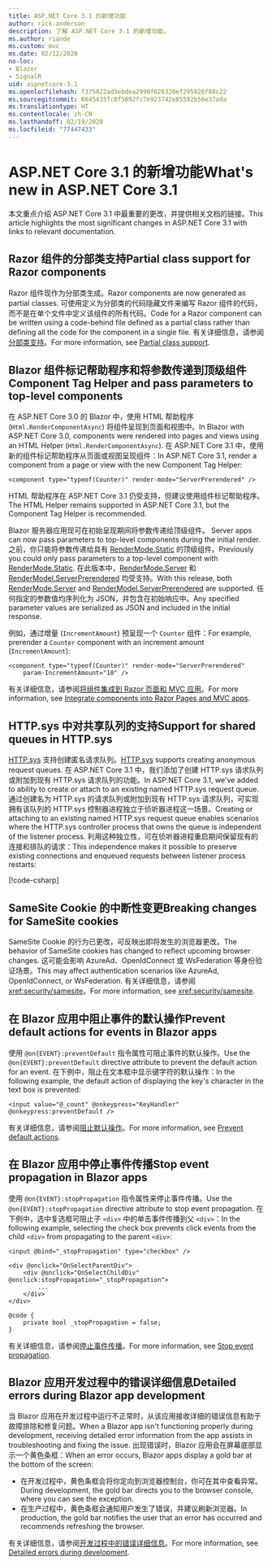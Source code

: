 ```yaml
---
title: ASP.NET Core 3.1 的新增功能
author: rick-anderson
description: 了解 ASP.NET Core 3.1 的新增功能。
ms.author: riande
ms.custom: mvc
ms.date: 02/12/2020
no-loc:
- Blazor
- SignalR
uid: aspnetcore-3.1
ms.openlocfilehash: f375022ad3ebdea2990f626320ef295926f88c22
ms.sourcegitcommit: 6645435fc8f5092fc7e923742e85592b56e37ada
ms.translationtype: HT
ms.contentlocale: zh-CN
ms.lasthandoff: 02/19/2020
ms.locfileid: "77447433"
---
```

# <a name="whats-new-in-aspnet-core-31"></a><span data-ttu-id="e99b5-103">ASP.NET Core 3.1 的新增功能</span><span class="sxs-lookup"><span data-stu-id="e99b5-103">What's new in ASP.NET Core 3.1</span></span>

<span data-ttu-id="e99b5-104">本文重点介绍 ASP.NET Core 3.1 中最重要的更改，并提供相关文档的链接。</span><span class="sxs-lookup"><span data-stu-id="e99b5-104">This article highlights the most significant changes in ASP.NET Core 3.1 with links to relevant documentation.</span></span>

## <a name="partial-class-support-for-razor-components"></a><span data-ttu-id="e99b5-105">Razor 组件的分部类支持</span><span class="sxs-lookup"><span data-stu-id="e99b5-105">Partial class support for Razor components</span></span>

<span data-ttu-id="e99b5-106">Razor 组件现作为分部类生成。</span><span class="sxs-lookup"><span data-stu-id="e99b5-106">Razor components are now generated as partial classes.</span></span> <span data-ttu-id="e99b5-107">可使用定义为分部类的代码隐藏文件来编写 Razor 组件的代码，而不是在单个文件中定义该组件的所有代码。</span><span class="sxs-lookup"><span data-stu-id="e99b5-107">Code for a Razor component can be written using a code-behind file defined as a partial class rather than defining all the code for the component in a single file.</span></span> <span data-ttu-id="e99b5-108">有关详细信息，请参阅[分部类支持](xref:blazor/components#partial-class-support)。</span><span class="sxs-lookup"><span data-stu-id="e99b5-108">For more information, see [Partial class support](xref:blazor/components#partial-class-support).</span></span>

## <a name="opno-locblazor-component-tag-helper-and-pass-parameters-to-top-level-components"></a>Blazor<span data-ttu-id="e99b5-109"> 组件标记帮助程序和将参数传递到顶级组件</span><span class="sxs-lookup"><span data-stu-id="e99b5-109"> Component Tag Helper and pass parameters to top-level components</span></span>

<span data-ttu-id="e99b5-110">在 ASP.NET Core 3.0 的 Blazor 中，使用 HTML 帮助程序 (`Html.RenderComponentAsync`) 将组件呈现到页面和视图中。</span><span class="sxs-lookup"><span data-stu-id="e99b5-110">In Blazor with ASP.NET Core 3.0, components were rendered into pages and views using an HTML Helper (`Html.RenderComponentAsync`).</span></span> <span data-ttu-id="e99b5-111">在 ASP.NET Core 3.1 中，使用新的组件标记帮助程序从页面或视图呈现组件：</span><span class="sxs-lookup"><span data-stu-id="e99b5-111">In ASP.NET Core 3.1, render a component from a page or view with the new Component Tag Helper:</span></span>

```cshtml
<component type="typeof(Counter)" render-mode="ServerPrerendered" />
```

<span data-ttu-id="e99b5-112">HTML 帮助程序在 ASP.NET Core 3.1 仍受支持，但建议使用组件标记帮助程序。</span><span class="sxs-lookup"><span data-stu-id="e99b5-112">The HTML Helper remains supported in ASP.NET Core 3.1, but the Component Tag Helper is recommended.</span></span>

Blazor<span data-ttu-id="e99b5-113"> 服务器应用现可在初始呈现期间将参数传递给顶级组件。</span><span class="sxs-lookup"><span data-stu-id="e99b5-113"> Server apps can now pass parameters to top-level components during the initial render.</span></span> <span data-ttu-id="e99b5-114">之前，你只能将参数传递给具有 [RenderMode.Static](xref:Microsoft.AspNetCore.Mvc.Rendering.RenderMode.Static) 的顶级组件。</span><span class="sxs-lookup"><span data-stu-id="e99b5-114">Previously you could only pass parameters to a top-level component with [RenderMode.Static](xref:Microsoft.AspNetCore.Mvc.Rendering.RenderMode.Static).</span></span> <span data-ttu-id="e99b5-115">在此版本中，[RenderMode.Server](xref:Microsoft.AspNetCore.Mvc.Rendering.RenderMode.Server) 和 [RenderModel.ServerPrerendered](xref:Microsoft.AspNetCore.Mvc.Rendering.RenderMode.ServerPrerendered) 均受支持。</span><span class="sxs-lookup"><span data-stu-id="e99b5-115">With this release, both [RenderMode.Server](xref:Microsoft.AspNetCore.Mvc.Rendering.RenderMode.Server) and [RenderModel.ServerPrerendered](xref:Microsoft.AspNetCore.Mvc.Rendering.RenderMode.ServerPrerendered) are supported.</span></span> <span data-ttu-id="e99b5-116">任何指定的参数值均序列化为 JSON，并包含在初始响应中。</span><span class="sxs-lookup"><span data-stu-id="e99b5-116">Any specified parameter values are serialized as JSON and included in the initial response.</span></span>

<span data-ttu-id="e99b5-117">例如，通过增量 (`IncrementAmount`) 预呈现一个 `Counter` 组件：</span><span class="sxs-lookup"><span data-stu-id="e99b5-117">For example, prerender a `Counter` component with an increment amount (`IncrementAmount`):</span></span>

```cshtml
<component type="typeof(Counter)" render-mode="ServerPrerendered" 
    param-IncrementAmount="10" />
```

<span data-ttu-id="e99b5-118">有关详细信息，请参阅[将组件集成到 Razor 页面和 MVC 应用](xref:blazor/integrate-components)。</span><span class="sxs-lookup"><span data-stu-id="e99b5-118">For more information, see [Integrate components into Razor Pages and MVC apps](xref:blazor/integrate-components).</span></span>

## <a name="support-for-shared-queues-in-httpsys"></a><span data-ttu-id="e99b5-119">HTTP.sys 中对共享队列的支持</span><span class="sxs-lookup"><span data-stu-id="e99b5-119">Support for shared queues in HTTP.sys</span></span>

<span data-ttu-id="e99b5-120">[HTTP.sys](xref:fundamentals/servers/httpsys) 支持创建匿名请求队列。</span><span class="sxs-lookup"><span data-stu-id="e99b5-120">[HTTP.sys](xref:fundamentals/servers/httpsys) supports creating anonymous request queues.</span></span> <span data-ttu-id="e99b5-121">在 ASP.NET Core 3.1 中，我们添加了创建 HTTP.sys 请求队列或附加到现有 HTTP.sys 请求队列的功能。</span><span class="sxs-lookup"><span data-stu-id="e99b5-121">In ASP.NET Core 3.1, we've added to ability to create or attach to an existing named HTTP.sys request queue.</span></span> <span data-ttu-id="e99b5-122">通过创建名为 HTTP.sys 的请求队列或附加到现有 HTTP.sys 请求队列，可实现拥有该队列的 HTTP.sys 控制器进程独立于侦听器进程这一场景。</span><span class="sxs-lookup"><span data-stu-id="e99b5-122">Creating or attaching to an existing named HTTP.sys request queue enables scenarios where the HTTP.sys controller process that owns the queue is independent of the listener process.</span></span> <span data-ttu-id="e99b5-123">利用这种独立性，可在侦听器进程重启期间保留现有的连接和排队的请求：</span><span class="sxs-lookup"><span data-stu-id="e99b5-123">This independence makes it possible to preserve existing connections and enqueued requests between listener process restarts:</span></span>

[!code-csharp[](sample/Program.cs?name=snippet)]

## <a name="breaking-changes-for-samesite-cookies"></a><span data-ttu-id="e99b5-124">SameSite Cookie 的中断性变更</span><span class="sxs-lookup"><span data-stu-id="e99b5-124">Breaking changes for SameSite cookies</span></span>

<span data-ttu-id="e99b5-125">SameSite Cookie 的行为已更改，可反映出即将发生的浏览器更改。</span><span class="sxs-lookup"><span data-stu-id="e99b5-125">The behavior of SameSite cookies has changed to reflect upcoming browser changes.</span></span> <span data-ttu-id="e99b5-126">这可能会影响 AzureAd、OpenIdConnect 或 WsFederation 等身份验证场景。</span><span class="sxs-lookup"><span data-stu-id="e99b5-126">This may affect authentication scenarios like AzureAd, OpenIdConnect, or WsFederation.</span></span> <span data-ttu-id="e99b5-127">有关详细信息，请参阅 <xref:security/samesite>。</span><span class="sxs-lookup"><span data-stu-id="e99b5-127">For more information, see <xref:security/samesite>.</span></span>

## <a name="prevent-default-actions-for-events-in-opno-locblazor-apps"></a><span data-ttu-id="e99b5-128">在 Blazor 应用中阻止事件的默认操作</span><span class="sxs-lookup"><span data-stu-id="e99b5-128">Prevent default actions for events in Blazor apps</span></span>

<span data-ttu-id="e99b5-129">使用 `@on{EVENT}:preventDefault` 指令属性可阻止事件的默认操作。</span><span class="sxs-lookup"><span data-stu-id="e99b5-129">Use the `@on{EVENT}:preventDefault` directive attribute to prevent the default action for an event.</span></span> <span data-ttu-id="e99b5-130">在下例中，阻止在文本框中显示键字符的默认操作：</span><span class="sxs-lookup"><span data-stu-id="e99b5-130">In the following example, the default action of displaying the key's character in the text box is prevented:</span></span>

```razor
<input value="@_count" @onkeypress="KeyHandler" @onkeypress:preventDefault />
```

<span data-ttu-id="e99b5-131">有关详细信息，请参阅[阻止默认操作](xref:blazor/event-handling#prevent-default-actions)。</span><span class="sxs-lookup"><span data-stu-id="e99b5-131">For more information, see [Prevent default actions](xref:blazor/event-handling#prevent-default-actions).</span></span>

## <a name="stop-event-propagation-in-opno-locblazor-apps"></a><span data-ttu-id="e99b5-132">在 Blazor 应用中停止事件传播</span><span class="sxs-lookup"><span data-stu-id="e99b5-132">Stop event propagation in Blazor apps</span></span>

<span data-ttu-id="e99b5-133">使用 `@on{EVENT}:stopPropagation` 指令属性来停止事件传播。</span><span class="sxs-lookup"><span data-stu-id="e99b5-133">Use the `@on{EVENT}:stopPropagation` directive attribute to stop event propagation.</span></span> <span data-ttu-id="e99b5-134">在下例中，选中复选框可阻止子 `<div>` 中的单击事件传播到父 `<div>`：</span><span class="sxs-lookup"><span data-stu-id="e99b5-134">In the following example, selecting the check box prevents click events from the child `<div>` from propagating to the parent `<div>`:</span></span>

```razor
<input @bind="_stopPropagation" type="checkbox" />

<div @onclick="OnSelectParentDiv">
    <div @onclick="OnSelectChildDiv" @onclick:stopPropagation="_stopPropagation">
        ...
    </div>
</div>

@code {
    private bool _stopPropagation = false;
}
```

<span data-ttu-id="e99b5-135">有关详细信息，请参阅[停止事件传播](xref:blazor/event-handling#stop-event-propagation)。</span><span class="sxs-lookup"><span data-stu-id="e99b5-135">For more information, see [Stop event propagation](xref:blazor/event-handling#stop-event-propagation).</span></span>

## <a name="detailed-errors-during-opno-locblazor-app-development"></a><span data-ttu-id="e99b5-136">Blazor 应用开发过程中的错误详细信息</span><span class="sxs-lookup"><span data-stu-id="e99b5-136">Detailed errors during Blazor app development</span></span>

<span data-ttu-id="e99b5-137">当 Blazor 应用在开发过程中运行不正常时，从该应用接收详细的错误信息有助于故障排除和修复问题。</span><span class="sxs-lookup"><span data-stu-id="e99b5-137">When a Blazor app isn't functioning properly during development, receiving detailed error information from the app assists in troubleshooting and fixing the issue.</span></span> <span data-ttu-id="e99b5-138">出现错误时，Blazor 应用会在屏幕底部显示一个黄色条框：</span><span class="sxs-lookup"><span data-stu-id="e99b5-138">When an error occurs, Blazor apps display a gold bar at the bottom of the screen:</span></span>

* <span data-ttu-id="e99b5-139">在开发过程中，黄色条框会将你定向到浏览器控制台，你可在其中查看异常。</span><span class="sxs-lookup"><span data-stu-id="e99b5-139">During development, the gold bar directs you to the browser console, where you can see the exception.</span></span>
* <span data-ttu-id="e99b5-140">在生产过程中，黄色条框会通知用户发生了错误，并建议刷新浏览器。</span><span class="sxs-lookup"><span data-stu-id="e99b5-140">In production, the gold bar notifies the user that an error has occurred and recommends refreshing the browser.</span></span>

<span data-ttu-id="e99b5-141">有关详细信息，请参阅[开发过程中的错误详细信息](xref:blazor/handle-errors#detailed-errors-during-development)。</span><span class="sxs-lookup"><span data-stu-id="e99b5-141">For more information, see [Detailed errors during development](xref:blazor/handle-errors#detailed-errors-during-development).</span></span>
